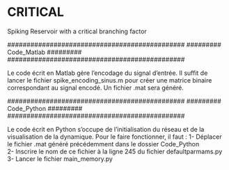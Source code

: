 # CRITICAL
Spiking Reservoir with a critical branching factor

##############################################
#########        Code_Matlab         #########
##############################################

Le code écrit en Matlab gère l’encodage du signal d’entrée.
Il suffit de lancer le fichier spike_encoding_sinus.m
pour créer une matrice binaire correspondant au signal encodé. 
Un fichier .mat sera généré.



##############################################
#########        Code_Python         #########
##############################################

Le code écrit en Python s’occupe de l’initialisation du réseau
et de la visualisation de la dynamique. 
Pour le faire fonctionner, il faut :
1- Déplacer le fichier .mat généré précédemment dans le dossier Code_Python  
2- Inscrire le nom de ce fichier à la ligne 245 du fichier defaultparmams.py
3- Lancer le fichier main_memory.py



